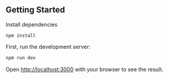
## Getting Started

Install dependencies

```
npm install

```

First, run the development server:

```bash
npm run dev
```

Open [http://localhost:3000](http://localhost:3000) with your browser to see the result.

